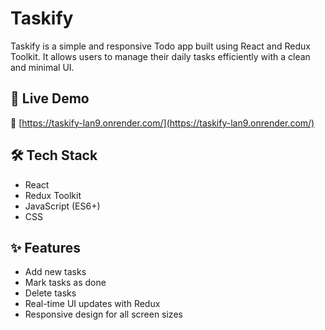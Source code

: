 # Taskify

Taskify is a simple and responsive Todo app built using React and Redux Toolkit. It allows users to manage their daily tasks efficiently with a clean and minimal UI.

## 🚀 Live Demo
🔗 [https://taskify-lan9.onrender.com/](https://taskify-lan9.onrender.com/)

## 🛠 Tech Stack
- React
- Redux Toolkit
- JavaScript (ES6+)
- CSS

## ✨ Features
- Add new tasks
- Mark tasks as done
- Delete tasks
- Real-time UI updates with Redux
- Responsive design for all screen sizes
